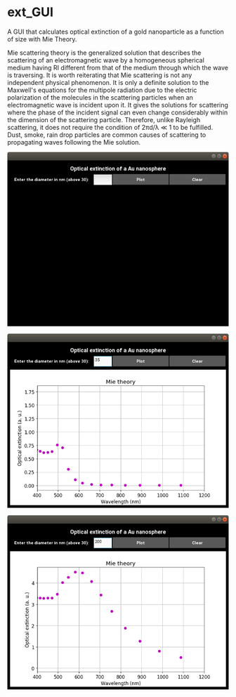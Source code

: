# ext_GUI
A GUI that calculates optical extinction of a gold nanoparticle as a function of size with Mie Theory.

Mie scattering theory is the generalized solution that describes the scattering of an electromagnetic wave by a homogeneous spherical medium having RI different from that of the medium through which the wave is traversing. It is worth reiterating that Mie scattering is not any independent physical phenomenon. It is only a definite solution to the Maxwell's equations for the multipole radiation due to the electric polarization of the molecules in the scattering particles when an electromagnetic wave is incident upon it. It gives the solutions for scattering where the phase of the incident signal can even change considerably within the dimension of the scattering particle. Therefore, unlike Rayleigh scattering, it does not require the condition of 2πd/λ ≪ 1 to be fulfilled. Dust, smoke, rain drop particles are common causes of scattering to propagating waves following the Mie solution.

![Image description](https://github.com/Jorge-Salmon/ext_GUI/blob/master/Screenshot%20from%202020-02-25%2015-14-32.png)

![Image description](https://github.com/Jorge-Salmon/ext_GUI/blob/master/Screenshot%20from%202020-02-25%2015-15-21.png)

![Image description](Screenshot%20from%202020-02-25%2015-18-07.png)
